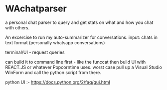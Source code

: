 # WAchatparser
a personal chat parser to query and get stats on what and how you chat with others.

An excercise to run my auto-summarizer for conversations.
input: chats in text format   (personally whatsapp conversations)

terminal/UI - request queries

can build it to command line first - like the funccat
then build UI with REACT.JS or whatever Popcorntime uses.
worst case pull up a Visual Studio WinForm and call the python script from there.

python UI :- https://docs.python.org/2/faq/gui.html

